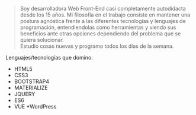 


> Soy desarrolladora Web Front-End casi completamente autodidacta desde los 15 años. Mi filosofía en el trabajo consiste en mantener una postura agnóstica frente a las diferentes tecnologías y lenguajes de programación, entendiendolas como herramientas y viendo sus beneficios ante otras opciones dependiendo del problema que se quiera solucionar. <br>
Estudio cosas nuevas y programo todos los días de la semana.

Lenguajes/tecnologías que domino:
* HTML5
* CSS3
* BOOTSTRAP4
* MATERIALIZE
* JQUERY
* ES6
* VUE 
*WordPress
